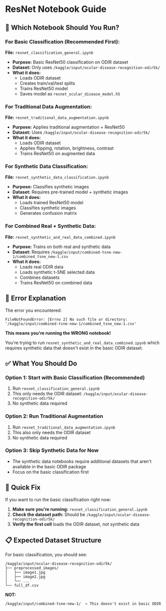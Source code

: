 # ResNet Notebook Guide

## 🎯 **Which Notebook Should You Run?**

### **For Basic Classification (Recommended First):**
**File:** `resnet_classification_general.ipynb`
- **Purpose:** Basic ResNet50 classification on ODIR dataset
- **Dataset:** Only uses `/kaggle/input/ocular-disease-recognition-odir5k/`
- **What it does:** 
  - Loads ODIR dataset
  - Creates train/val/test splits
  - Trains ResNet50 model
  - Saves model as `resnet_ocular_disease_model.h5`

### **For Traditional Data Augmentation:**
**File:** `resnet_traditional_data_augmentation.ipynb`
- **Purpose:** Applies traditional augmentation + ResNet50
- **Dataset:** Uses `/kaggle/input/ocular-disease-recognition-odir5k/`
- **What it does:**
  - Loads ODIR dataset
  - Applies flipping, rotation, brightness, contrast
  - Trains ResNet50 on augmented data

### **For Synthetic Data Classification:**
**File:** `resnet_synthetic_data_classification.ipynb`
- **Purpose:** Classifies synthetic images
- **Dataset:** Requires pre-trained model + synthetic images
- **What it does:**
  - Loads trained ResNet50 model
  - Classifies synthetic images
  - Generates confusion matrix

### **For Combined Real + Synthetic Data:**
**File:** `resnet_synthetic_and_real_data_combined.ipynb`
- **Purpose:** Trains on both real and synthetic data
- **Dataset:** Requires `/kaggle/input/combined-tsne-new-1/combined_tsne_new-1.csv`
- **What it does:**
  - Loads real ODIR data
  - Loads synthetic t-SNE selected data
  - Combines datasets
  - Trains ResNet50 on combined data

## 🚨 **Error Explanation**

The error you encountered:
```
FileNotFoundError: [Errno 2] No such file or directory: '/kaggle/input/combined-tsne-new-1/combined_tsne_new-1.csv'
```

**This means you're running the WRONG notebook!** 

You're trying to run `resnet_synthetic_and_real_data_combined.ipynb` which requires synthetic data that doesn't exist in the basic ODIR dataset.

## ✅ **What You Should Do**

### **Option 1: Start with Basic Classification (Recommended)**
1. Run `resnet_classification_general.ipynb`
2. This only needs the ODIR dataset: `/kaggle/input/ocular-disease-recognition-odir5k/`
3. No synthetic data required

### **Option 2: Run Traditional Augmentation**
1. Run `resnet_traditional_data_augmentation.ipynb`
2. This also only needs the ODIR dataset
3. No synthetic data required

### **Option 3: Skip Synthetic Data for Now**
- The synthetic data notebooks require additional datasets that aren't available in the basic ODIR package
- Focus on the basic classification first

## 🔧 **Quick Fix**

If you want to run the basic classification right now:

1. **Make sure you're running:** `resnet_classification_general.ipynb`
2. **Check the dataset path:** Should be `/kaggle/input/ocular-disease-recognition-odir5k/`
3. **Verify the first cell** loads the ODIR dataset, not synthetic data

## 📋 **Expected Dataset Structure**

For basic classification, you should see:
```
/kaggle/input/ocular-disease-recognition-odir5k/
├── preprocessed_images/
│   ├── image1.jpg
│   ├── image2.jpg
│   └── ...
└── full_df.csv
```

**NOT:**
```
/kaggle/input/combined-tsne-new-1/  ← This doesn't exist in basic ODIR
```
